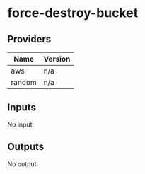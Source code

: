 # force-destroy-bucket

<!-- BEGIN TFDOCS -->
## Providers

| Name | Version |
|------|---------|
| aws | n/a |
| random | n/a |

## Inputs

No input.

## Outputs

No output.

<!-- END TFDOCS -->
